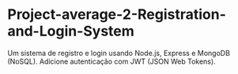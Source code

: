 # Project-average-2-Registration-and-Login-System
Um sistema de registro e login usando Node.js, Express e MongoDB (NoSQL). Adicione autenticação com JWT (JSON Web Tokens).
